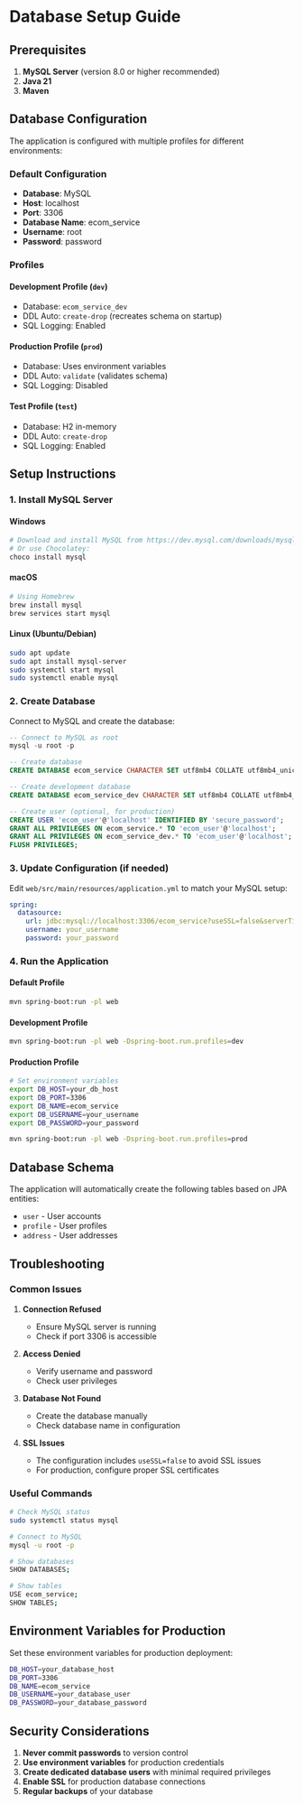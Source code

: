 # Database Setup Guide

## Prerequisites

1. **MySQL Server** (version 8.0 or higher recommended)
2. **Java 21**
3. **Maven**

## Database Configuration

The application is configured with multiple profiles for different environments:

### Default Configuration
- **Database**: MySQL
- **Host**: localhost
- **Port**: 3306
- **Database Name**: ecom_service
- **Username**: root
- **Password**: password

### Profiles

#### Development Profile (`dev`)
- Database: `ecom_service_dev`
- DDL Auto: `create-drop` (recreates schema on startup)
- SQL Logging: Enabled

#### Production Profile (`prod`)
- Database: Uses environment variables
- DDL Auto: `validate` (validates schema)
- SQL Logging: Disabled

#### Test Profile (`test`)
- Database: H2 in-memory
- DDL Auto: `create-drop`
- SQL Logging: Enabled

## Setup Instructions

### 1. Install MySQL Server

#### Windows
```bash
# Download and install MySQL from https://dev.mysql.com/downloads/mysql/
# Or use Chocolatey:
choco install mysql
```

#### macOS
```bash
# Using Homebrew
brew install mysql
brew services start mysql
```

#### Linux (Ubuntu/Debian)
```bash
sudo apt update
sudo apt install mysql-server
sudo systemctl start mysql
sudo systemctl enable mysql
```

### 2. Create Database

Connect to MySQL and create the database:

```sql
-- Connect to MySQL as root
mysql -u root -p

-- Create database
CREATE DATABASE ecom_service CHARACTER SET utf8mb4 COLLATE utf8mb4_unicode_ci;

-- Create development database
CREATE DATABASE ecom_service_dev CHARACTER SET utf8mb4 COLLATE utf8mb4_unicode_ci;

-- Create user (optional, for production)
CREATE USER 'ecom_user'@'localhost' IDENTIFIED BY 'secure_password';
GRANT ALL PRIVILEGES ON ecom_service.* TO 'ecom_user'@'localhost';
GRANT ALL PRIVILEGES ON ecom_service_dev.* TO 'ecom_user'@'localhost';
FLUSH PRIVILEGES;
```

### 3. Update Configuration (if needed)

Edit `web/src/main/resources/application.yml` to match your MySQL setup:

```yaml
spring:
  datasource:
    url: jdbc:mysql://localhost:3306/ecom_service?useSSL=false&serverTimezone=UTC&allowPublicKeyRetrieval=true
    username: your_username
    password: your_password
```

### 4. Run the Application

#### Default Profile
```bash
mvn spring-boot:run -pl web
```

#### Development Profile
```bash
mvn spring-boot:run -pl web -Dspring-boot.run.profiles=dev
```

#### Production Profile
```bash
# Set environment variables
export DB_HOST=your_db_host
export DB_PORT=3306
export DB_NAME=ecom_service
export DB_USERNAME=your_username
export DB_PASSWORD=your_password

mvn spring-boot:run -pl web -Dspring-boot.run.profiles=prod
```

## Database Schema

The application will automatically create the following tables based on JPA entities:

- `user` - User accounts
- `profile` - User profiles
- `address` - User addresses

## Troubleshooting

### Common Issues

1. **Connection Refused**
   - Ensure MySQL server is running
   - Check if port 3306 is accessible

2. **Access Denied**
   - Verify username and password
   - Check user privileges

3. **Database Not Found**
   - Create the database manually
   - Check database name in configuration

4. **SSL Issues**
   - The configuration includes `useSSL=false` to avoid SSL issues
   - For production, configure proper SSL certificates

### Useful Commands

```bash
# Check MySQL status
sudo systemctl status mysql

# Connect to MySQL
mysql -u root -p

# Show databases
SHOW DATABASES;

# Show tables
USE ecom_service;
SHOW TABLES;
```

## Environment Variables for Production

Set these environment variables for production deployment:

```bash
DB_HOST=your_database_host
DB_PORT=3306
DB_NAME=ecom_service
DB_USERNAME=your_database_user
DB_PASSWORD=your_database_password
```

## Security Considerations

1. **Never commit passwords** to version control
2. **Use environment variables** for production credentials
3. **Create dedicated database users** with minimal required privileges
4. **Enable SSL** for production database connections
5. **Regular backups** of your database 